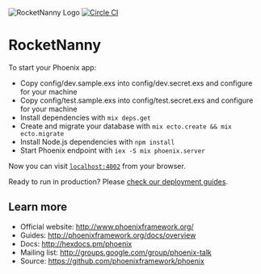 ![RocketNanny Logo](https://cloud.githubusercontent.com/assets/1529103/14503871/327e377e-016f-11e6-915b-e015aeaa5184.png)
[![Circle CI](https://circleci.com/gh/RocketNanny/API.svg?style=svg)](https://circleci.com/gh/RocketNanny/RocketNanny)

# RocketNanny

To start your Phoenix app:

  * Copy config/dev.sample.exs into config/dev.secret.exs and configure for your machine
  * Copy config/test.sample.exs into config/test.secret.exs and configure for your machine
  * Install dependencies with `mix deps.get`
  * Create and migrate your database with `mix ecto.create && mix ecto.migrate`
  * Install Node.js dependencies with `npm install`
  * Start Phoenix endpoint with `iex -S mix phoenix.server`

Now you can visit [`localhost:4002`](http://localhost:4002) from your browser.

Ready to run in production? Please [check our deployment guides](http://www.phoenixframework.org/docs/deployment).

## Learn more

  * Official website: http://www.phoenixframework.org/
  * Guides: http://phoenixframework.org/docs/overview
  * Docs: http://hexdocs.pm/phoenix
  * Mailing list: http://groups.google.com/group/phoenix-talk
  * Source: https://github.com/phoenixframework/phoenix
